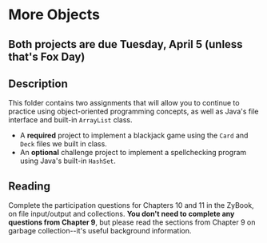 # More Objects

## Both projects are due Tuesday, April 5 (unless that's Fox Day)

## Description

This folder contains two assignments that will allow you to continue to practice using object-oriented programming concepts, as well as Java's file interface and built-in `ArrayList` class.

- A **required** project to implement a blackjack game using the `Card` and `Deck` files we built in class.
- An **optional** challenge project to implement a spellchecking program using Java's built-in `HashSet`.

## Reading

Complete the participation questions for Chapters 10 and 11 in the ZyBook, on file input/output and collections. **You don't need to complete any questions from Chapter 9**, but please read the sections from Chapter 9 on garbage collection--it's useful background information.
